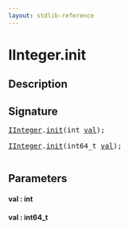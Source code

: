 ```yaml
---
layout: stdlib-reference
---
```


# IInteger\.init

## Description





## Signature 

<pre>
<a href="index.md" class="code_type">IInteger</a>.<a href="init.md">init</a>(<span class="code_keyword">int</span> <a href="init.md#decl-val" class="code_param">val</a>);

<a href="index.md" class="code_type">IInteger</a>.<a href="init.md">init</a>(int64_t <a href="init.md#decl-val" class="code_param">val</a>);

</pre>

## Parameters

####  <a id="decl-val"></a>val  : int
####  <a id="decl-val"></a>val  : int64\_t


<script>
// Fix .md links to .html when on ReadTheDocs
if (window.location.hostname.includes('readthedocs') || 
    window.location.hostname.includes('rtfd.io')) {
  document.addEventListener('DOMContentLoaded', function() {
    const links = document.querySelectorAll('a');
    links.forEach(link => {
      const href = link.getAttribute('href');
      if (href && href.includes('.md')) {
        // This regex will handle .md links with or without fragment identifiers or query parameters
        link.href = link.href.replace(/(.+)\.md(#[^?]*)?(\?.*)?$/, '$1.html$2$3');
      }
    });
  });
}
</script>
